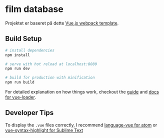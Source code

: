 # film database

Projektet er baseret på dette [Vue.js webpack template](http://vuejs-templates.github.io/webpack/).

## Build Setup

``` bash
# install dependencies
npm install

# serve with hot reload at localhost:8080
npm run dev

# build for production with minification
npm run build
```

For detailed explanation on how things work, checkout the [guide](http://vuejs-templates.github.io/webpack/) and [docs for vue-loader](http://vuejs.github.io/vue-loader).

## Developer Tips
To display the `.vue` files correctly, I recommend [language-vue for atom](https://atom.io/packages/language-vue) or [vue-syntax-highlight for Sublime Text](https://github.com/vuejs/vue-syntax-highlight)
